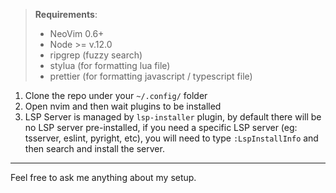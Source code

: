 > **Requirements**:
>  - NeoVim 0.6+
>  - Node >= v.12.0
>  - ripgrep (fuzzy search)
>  - stylua (for formatting lua file)
>  - prettier (for formatting javascript / typescript file)

1. Clone the repo under your `~/.config/` folder
2. Open nvim and then wait plugins to be installed
3. LSP Server is managed by `lsp-installer` plugin, by default there will be no LSP server pre-installed, if you need a specific LSP server (eg: tsserver, eslint, pyright, etc), you will need to type `:LspInstallInfo` and then search and install the server.

<hr>
Feel free to ask me anything about my setup.


